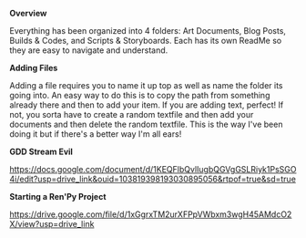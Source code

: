 **Overview**

Everything has been organized into 4 folders: Art Documents, Blog Posts, Builds & Codes, and Scripts & Storyboards. Each has its own ReadMe so they are easy to navigate and understand. 

**Adding Files**

Adding a file requires you to name it up top as well as name the folder its going into. An easy way to do this is to copy the path from something already there and then to add your item. If you are adding text, perfect! If not, you sorta have to create a random textfile and then add your documents and then delete the random textfile. This is the way I've been doing it but if there's a better way I'm all ears!

**GDD Stream Evil**

https://docs.google.com/document/d/1KEQFlbQvlIugbQGVgGSLRiyk1PsSGO4i/edit?usp=drive_link&ouid=103819398193030895056&rtpof=true&sd=true

**Starting a Ren'Py Project**

https://drive.google.com/file/d/1xGgrxTM2urXFPpVWbxm3wgH45AMdcO2X/view?usp=drive_link
